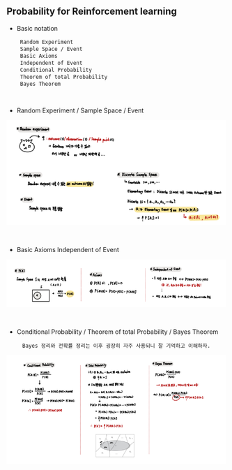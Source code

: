 ## Probability for Reinforcement learning

- Basic notation
    
       Random Experiment
       Sample Space / Event
       Basic Axioms
       Independent of Event
       Conditional Probability 
       Theorem of total Probability
       Bayes Theorem


<br>

- Random Experiment / Sample Space / Event

<div align="center">

![img.png](img.png)

</div>

<br>
 
- Basic Axioms Independent of Event

<div align="center">

![img_1.png](img_1.png)

</div>

<br>

- Conditional Probability / Theorem of total Probability / Bayes Theorem

<div align="center">

`Bayes 정리와 전확률 정리는 이후 굉장히 자주 사용되니 잘 기억하고 이해하자.`

![img_2.png](img_2.png)

</div>
